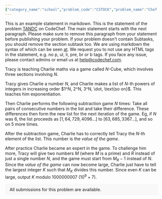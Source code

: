 ```yaml
---
{"category_name":"school","problem_code":"CSTOCK","problem_name":"Chef and Stock Prices ","problemComponents":{"constraints":"- $1 \\leq T \\leq 1000$\n- $0 \\leq S \\leq 10^6$\n- $0 \\leq A \\leq B \\leq 10^6$\n- $-100 \\leq C \\leq 100$","constraintsState":true,"subtasks":"- 30 points : $1 \\leq R \\leq 10000$\n- 70 points : $1 \\leq R \\leq 10^9$\n","subtasksState":false,"inputFormat":"- First line of the input contains $T$, the number of testcases. Then the test cases follow.\n- Each test case contains $4$ space-separated integers $S, A, B, C$ in a single line.\n","inputFormatState":true,"outputFormat":"For each test case, if Chef buys the stock print `YES`, otherwise print `NO`.\n\nYou may print each character of the string in uppercase or lowercase (for example, the strings `yEs`, `yes`, `Yes`, and `YES` will all be treated as identical).","outputFormatState":true,"sampleTestCases":{"0":{"id":1,"input":"3\n100 93 108 7\n100 94 100 -7\n183 152 172 -17","output":"Yes\nNo\nNo","explanation":"- **Test Case $1$:** The price of the stock after gaining $7\\%$ will become $107$, which is in Chef\u0027s range of $[93, 108]$. Hence, Chef will buy the stock.\n- **Test Case $2$:** The price of the stock after falling $7\\%$ will become $93$, which is not in Chef\u0027s range of $[94, 100]$. Hence, Chef will not buy the stock.\n- **Test Case $3$:** The price of the stock after falling $17\\%$ will become $151.89$, which is not in Chef\u0027s range of $[152, 172]$. Hence, Chef will not buy the stock.\n","isDeleted":false}}},"video_editorial_url":"https://youtu.be/KFdgurj6xv8","languages_supported":{"0":"CPP14","1":"C","2":"JAVA","3":"PYTH 3.6","4":"CPP17","5":"PYTH","6":"PYP3","7":"CS2","8":"ADA","9":"PYPY","10":"TEXT","11":"PAS fpc","12":"NODEJS","13":"RUBY","14":"PHP","15":"GO","16":"HASK","17":"TCL","18":"PERL","19":"SCALA","20":"LUA","21":"kotlin","22":"BASH","23":"JS","24":"LISP sbcl","25":"rust","26":"PAS gpc","27":"BF","28":"CLOJ","29":"R","30":"D","31":"CAML","32":"FORT","33":"ASM","34":"swift","35":"FS","36":"WSPC","37":"LISP clisp","38":"SQL","39":"SCM guile","40":"PERL6","41":"ERL","42":"CLPS","43":"ICK","44":"NICE","45":"PRLG","46":"ICON","47":"COB","48":"SCM chicken","49":"PIKE","50":"SCM qobi","51":"ST","52":"SQLQ","53":"NEM"},"max_timelimit":0.5,"source_sizelimit":50000,"problem_author":"mradul_adm","problem_tester":"aryanc403","date_added":"26-11-2021","tags":{"0":"cakewalk","1":"ltime102","2":"math","3":"mradul_adm"},"problem_difficulty_level":"Cakewalk","best_tag":"","editorial_url":"https://discuss.codechef.com/problems/CSTOCK","time":{"view_start_date":1638032400,"submit_start_date":1638032400,"visible_start_date":1638032400,"end_date":1735669800},"is_direct_submittable":false,"problemDiscussURL":"https://discuss.codechef.com/search?q=CSTOCK","is_proctored":false,"visitedContests":{},"layout":"problem"}
---
```

This is an example statement in markdown. This is the statement of the problem [TANDC](https://codechef.com/problems/TANDC) on CodeChef. The main statement starts with the next paragraph. Please make sure to remove this paragraph from your statement before publishing your problem. If your problem doesn't contain Subtasks, you should remove the section subtask too. We are using markdown the syntax of which can be seen [at](https://github.com/showdownjs/showdown/wiki/Showdown's-Markdown-syntax). We request you to not use any HTML tags in the statement, e.g. no p, ul, li, pre, br or b tags. If you face any issue, please contact admins or email us at help@codechef.com.

Tracy is teaching Charlie maths via a game called $N$-Cube, which involves three sections involving $N$.

Tracy gives Charlie a number $N$, and Charlie makes a list of $N$-th powers of integers in increasing order $1^N, 2^N, 3^N, \dot, \text{so on}$. This teaches him exponentiation.

Then Charlie performs the following subtraction game $N$ times: Take all pairs of consecutive numbers in the list and take their difference. These differences then form the new list for the next iteration of the game. Eg, if $N$ was 6, the list proceeds as $[1, 64, 729, 4096 ... ]$ to $[63, 685, 3367 ...]$, and so on $5$ more times.

After the subtraction game, Charlie has to correctly tell Tracy the $N$-th element of the list. This number is the *value of the game*.

After practice Charlie became an expert in the game. To challenge him more, Tracy will give two numbers $M$ (where $M$ is a prime) and $R$ instead of just a single number $N$, and the game must start from $M_R - 1$ instead of $N$. Since the *value of the game* can now become large, Charlie just have to tell the largest integer $K$ such that $M_K$ divides this number. Since even $K$ can be large, output $K$ modulo 1000000007 ($10^9 + 7$).

<aside style='background: #f8f8f8;padding: 10px 15px;'><div>All submissions for this problem are available.</div></aside>